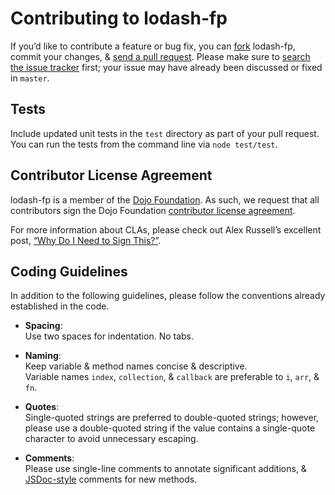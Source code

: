 # Contributing to lodash-fp

If you’d like to contribute a feature or bug fix, you can [fork](https://help.github.com/articles/fork-a-repo/) lodash-fp, commit your changes, & [send a pull request](https://help.github.com/articles/using-pull-requests/).
Please make sure to [search the issue tracker](https://github.com/lodash/lodash-fp/issues) first; your issue may have already been discussed or fixed in `master`.

## Tests

Include updated unit tests in the `test` directory as part of your pull request.
You can run the tests from the command line via `node test/test`.

## Contributor License Agreement

lodash-fp is a member of the [Dojo Foundation](http://dojofoundation.org/).
As such, we request that all contributors sign the Dojo Foundation [contributor license agreement](http://dojofoundation.org/about/claForm).

For more information about CLAs, please check out Alex Russell’s excellent post, [“Why Do I Need to Sign This?”](http://infrequently.org/2008/06/why-do-i-need-to-sign-this/).

## Coding Guidelines

In addition to the following guidelines, please follow the conventions already established in the code.

- **Spacing**:<br>
  Use two spaces for indentation. No tabs.

- **Naming**:<br>
  Keep variable & method names concise & descriptive.<br>
  Variable names `index`, `collection`, & `callback` are preferable to `i`, `arr`, & `fn`.

- **Quotes**:<br>
  Single-quoted strings are preferred to double-quoted strings; however, please use a double-quoted string if the value contains a single-quote character to avoid unnecessary escaping.

- **Comments**:<br>
  Please use single-line comments to annotate significant additions, & [JSDoc-style](http://www.2ality.com/2011/08/jsdoc-intro.html) comments for new methods.
